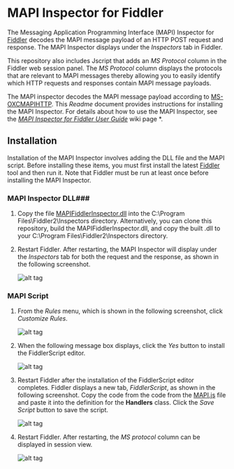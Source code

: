 # MAPI Inspector for Fiddler
The Messaging Application Programming Interface (MAPI) Inspector for [Fiddler](http://www.telerik.com/fiddler) decodes the MAPI message payload of an HTTP POST request and response. The MAPI Inspector displays under the *Inspectors* tab in Fiddler.

This repository also includes Jscript that adds an *MS Protocol* column in the Fiddler web session panel. The *MS Protocol* column displays the protocols that are relevant to MAPI messages thereby allowing you to easily identify which HTTP requests and responses contain MAPI message payloads.

The MAPI inspector decodes the MAPI message payload according to [MS-OXCMAPIHTTP](https://msdn.microsoft.com/en-us/library/Dn530952(v=EXCHG.80).aspx). This *Readme* document provides instructions for installing the MAPI Inspector. For details about how to use the MAPI Inspector, see the [*MAPI Inspector for Fiddler User Guide*](https://github.com/OfficeDev/MAPI-Inspector-for-Fiddler/wiki) wiki page *.

## Installation 
Installation of the MAPI Inspector involves adding the DLL file and the MAPI script. Before installing these items, you must first install the latest [Fiddler](http://www.telerik.com/fiddler) tool and then run it. Note that Fiddler must be run at least once before installing the MAPI Inspector.

### MAPI Inspector DLL###
1. Copy the file [MAPIFiddlerInspector.dll](https://github.com/OfficeDev/MAPI-Inspector-for-Fiddler/blob/master/MAPIFiddlerInspector.dll) into the C:\Program Files\Fiddler2\Inspectors directory. Alternatively, you can clone this repository, build the MAPIFiddlerInspector.dll, and copy the built .dll to your C:\Program Files\Fiddler2\Inspectors directory.
2. Restart Fiddler. After restarting, the MAPI Inspector will display under the *Inspectors* tab for both the request and the response, as shown in the following screenshot.

    ![alt tag](/README-Images/Figure1-Inspector.png)

### MAPI Script ###

1. From the *Rules* menu, which is shown in the following screenshot, click *Customize Rules*.
    
    ![alt tag](/README-Images/Figure2-mapiscript.png)

2. When the following message box displays, click the *Yes* button to install the FiddlerScript editor.

    ![alt tag](/README-Images/Figure3-mapiscript.png)

3. Restart Fiddler after the installation of the FiddlerScript editor completes. Fiddler displays a new tab, *FiddlerScript*, as shown in the following screenshot. Copy the code from the code from the [MAPI.js](https://github.com/OfficeDev/MAPI-Inspector-for-Fiddler/blob/master/MAPI.js) file and paste it into the definition for the **Handlers** class. Click the *Save Script* button to save the script.

    ![alt tag](/README-Images/Figure4-mapiscript.png)

4. Restart Fiddler. After restarting, the *MS protocol* column can be displayed in session view.

    ![alt tag](/README-Images/Figure5-mapiscript.png)

